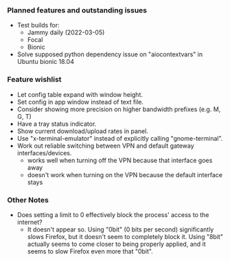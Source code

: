 ### Planned features and outstanding issues
- Test builds for:
  - Jammy daily (2022-03-05)
  - Focal
  - Bionic
- Solve supposed python dependency issue on "aiocontextvars" in Ubuntu bionic 18.04

### Feature wishlist
- Let config table expand with window height.
- Set config in app window instead of text file.
- Consider showing more precision on higher bandwidth prefixes (e.g. M, G, T)
- Have a tray status indicator.
- Show current download/upload rates in panel.
- Use "x-terminal-emulator" instead of explicitly calling "gnome-terminal".
- Work out reliable switching between VPN and default gateway interfaces/devices.
  - works well when turning off the VPN because that interface goes away
  - doesn't work when turning on the VPN because the default interface stays

### Other Notes
- Does setting a limit to 0 effectively block the process' access to the internet?
  - It doesn't appear so. Using "0bit" (0 bits per second) significantly slows
    Firefox, but it doesn't seem to completely block it. Using "8bit" actually
    seems to come closer to being properly applied, and it seems to slow Firefox
    even more that "0bit".
